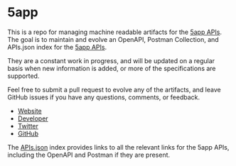 # 5appThis is a repo for managing machine readable artifacts for the [5app APIs](http://5app.com). The goal is to maintain and evolve an OpenAPI, Postman Collection, and APIs.json index for the [5app APIs](http://5app.com).They are a constant work in progress, and will be updated on a regular basis when new information is added, or more of the specifications are supported.Feel free to submit a pull request to evolve any of the artifacts, and leave GitHub issues if you have any questions, comments, or feedback.- [Website](http://5app.com)- [Developer](http://5app.com)- [Twitter](https://twitter.com/5app)- [GitHub](https://github.com/5app)The [APIs.json](https://github.com/api-evangelist/5app/blob/master/apis.json) index provides links to all the relevant links for the 5app APIs, including the OpenAPI and Postman if they are present.